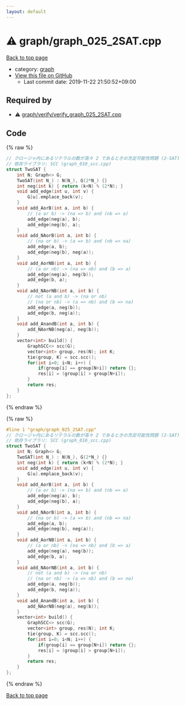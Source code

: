 ```yaml
---
layout: default
---
```


<!-- mathjax config similar to math.stackexchange -->
<script type="text/javascript" async
  src="https://cdnjs.cloudflare.com/ajax/libs/mathjax/2.7.5/MathJax.js?config=TeX-MML-AM_CHTML">
</script>
<script type="text/x-mathjax-config">
  MathJax.Hub.Config({
    TeX: { equationNumbers: { autoNumber: "AMS" }},
    tex2jax: {
      inlineMath: [ ['$','$'] ],
      processEscapes: true
    },
    "HTML-CSS": { matchFontHeight: false },
    displayAlign: "left",
    displayIndent: "2em"
  });
</script>

<script type="text/javascript" src="https://cdnjs.cloudflare.com/ajax/libs/jquery/3.4.1/jquery.min.js"></script>
<script src="https://cdn.jsdelivr.net/npm/jquery-balloon-js@1.1.2/jquery.balloon.min.js" integrity="sha256-ZEYs9VrgAeNuPvs15E39OsyOJaIkXEEt10fzxJ20+2I=" crossorigin="anonymous"></script>
<script type="text/javascript" src="../../assets/js/copy-button.js"></script>
<link rel="stylesheet" href="../../assets/css/copy-button.css" />


# :warning: graph/graph_025_2SAT.cpp

<a href="../../index.html">Back to top page</a>

* category: <a href="../../index.html#f8b0b924ebd7046dbfa85a856e4682c8">graph</a>
* <a href="{{ site.github.repository_url }}/blob/master/graph/graph_025_2SAT.cpp">View this file on GitHub</a>
    - Last commit date: 2019-11-22 21:50:52+09:00




## Required by

* :warning: <a href="verify/verify_graph_025_2SAT.cpp.html">graph/verify/verify_graph_025_2SAT.cpp</a>


## Code

<a id="unbundled"></a>
{% raw %}
```cpp
// クロージャ内にあるリテラルの数が高々 2 であるときの充足可能性問題 (2-SAT)
// 依存ライブラリ: SCC (graph_010_scc.cpp)
struct TwoSAT {
    int N; Graph<> G;
    TwoSAT(int N_) : N(N_), G(2*N_) {}
    int neg(int k) { return (k+N) % (2*N); }
    void add_edge(int u, int v) {
        G[u].emplace_back(v);
    }
    void add_AorB(int a, int b) {
        // (a or b) -> (na => b) and (nb => a)
        add_edge(neg(a), b);
        add_edge(neg(b), a);
    }
    void add_NAorB(int a, int b) {
        // (na or b) -> (a => b) and (nb => na)
        add_edge(a, b);
        add_edge(neg(b), neg(a));
    }
    void add_AorNB(int a, int b) {
        // (a or nb) -> (na => nb) and (b => a)
        add_edge(neg(a), neg(b));
        add_edge(b, a);
    }
    void add_NAorNB(int a, int b) {
        // not (a and b) -> (na or nb)
        // (na or nb) -> (a => nb) and (b => na)
        add_edge(a, neg(b));
        add_edge(b, neg(a));
    }
    void add_AnandB(int a, int b) {
        add_NAorNB(neg(a), neg(b));
    }
    vector<int> build() {
        GraphSCC<> scc(G);
        vector<int> group, res(N); int K;
        tie(group, K) = scc.scc();
        for(int i=0; i<N; i++) {
            if(group[i] == group[N+i]) return {};
            res[i] = (group[i] > group[N+i]);
        }
        return res;
    }
};

```
{% endraw %}

<a id="bundled"></a>
{% raw %}
```cpp
#line 1 "graph/graph_025_2SAT.cpp"
// クロージャ内にあるリテラルの数が高々 2 であるときの充足可能性問題 (2-SAT)
// 依存ライブラリ: SCC (graph_010_scc.cpp)
struct TwoSAT {
    int N; Graph<> G;
    TwoSAT(int N_) : N(N_), G(2*N_) {}
    int neg(int k) { return (k+N) % (2*N); }
    void add_edge(int u, int v) {
        G[u].emplace_back(v);
    }
    void add_AorB(int a, int b) {
        // (a or b) -> (na => b) and (nb => a)
        add_edge(neg(a), b);
        add_edge(neg(b), a);
    }
    void add_NAorB(int a, int b) {
        // (na or b) -> (a => b) and (nb => na)
        add_edge(a, b);
        add_edge(neg(b), neg(a));
    }
    void add_AorNB(int a, int b) {
        // (a or nb) -> (na => nb) and (b => a)
        add_edge(neg(a), neg(b));
        add_edge(b, a);
    }
    void add_NAorNB(int a, int b) {
        // not (a and b) -> (na or nb)
        // (na or nb) -> (a => nb) and (b => na)
        add_edge(a, neg(b));
        add_edge(b, neg(a));
    }
    void add_AnandB(int a, int b) {
        add_NAorNB(neg(a), neg(b));
    }
    vector<int> build() {
        GraphSCC<> scc(G);
        vector<int> group, res(N); int K;
        tie(group, K) = scc.scc();
        for(int i=0; i<N; i++) {
            if(group[i] == group[N+i]) return {};
            res[i] = (group[i] > group[N+i]);
        }
        return res;
    }
};

```
{% endraw %}

<a href="../../index.html">Back to top page</a>

